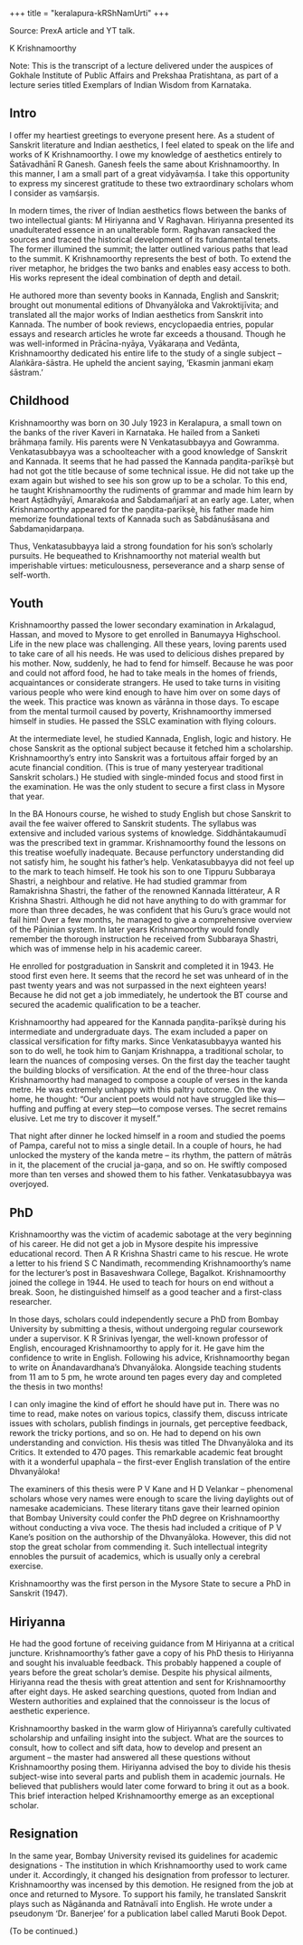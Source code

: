 +++
title = "keralapura-kRShNamUrti"
+++

Source: PrexA article and YT talk.

K Krishnamoorthy

Note: This is the transcript of a lecture delivered under the auspices of Gokhale Institute of Public Affairs and Prekshaa Pratishtana, as part of a lecture series titled Exemplars of Indian Wisdom from Karnataka.

## Intro
I offer my heartiest greetings to everyone present here. As a student of Sanskrit literature and Indian aesthetics, I feel elated to speak on the life and works of K Krishnamoorthy. I owe my knowledge of aesthetics entirely to Śatāvadhānī R Ganesh. Ganesh feels the same about Krishnamoorthy. In this manner, I am a small part of a great vidyāvaṃśa. I take this opportunity to express my sincerest gratitude to these two extraordinary scholars whom I consider as vaṃśarṣis.

In modern times, the river of Indian aesthetics flows between the banks of two intellectual giants: M Hiriyanna and V Raghavan. Hiriyanna presented its unadulterated essence in an unalterable form. Raghavan ransacked the sources and traced the historical development of its fundamental tenets. The former illumined the summit; the latter outlined various paths that lead to the summit. K Krishnamoorthy represents the best of both. To extend the river metaphor, he bridges the two banks and enables easy access to both. His works represent the ideal combination of depth and detail.

 He authored more than seventy books in Kannada, English and Sanskrit; brought out monumental editions of Dhvanyāloka and Vakroktijīvita; and translated all the major works of Indian aesthetics from Sanskrit into Kannada. The number of book reviews, encyclopaedia entries, popular essays and research articles he wrote far exceeds a thousand. Though he was well-informed in Prācīna-nyāya, Vyākaraṇa and Vedānta, Krishnamoorthy dedicated his entire life to the study of a single subject – Alaṅkāra-śāstra. He upheld the ancient saying, ‘Ekasmin janmani ekaṃ śāstram.’

## Childhood
Krishnamoorthy was born on 30 July 1923 in Keralapura, a small town on the banks of the river Kaveri in Karnataka. He hailed from a Sanketi brāhmaṇa family. His parents were N Venkatasubbayya and Gowramma. Venkatasubbayya was a schoolteacher with a good knowledge of Sanskrit and Kannada. It seems that he had passed the Kannada paṇḍita-parīkṣè but had not got the title because of some technical issue. He did not take up the exam again but wished to see his son grow up to be a scholar. To this end, he taught Krishnamoorthy the rudiments of grammar and made him learn by heart Aṣṭādhyāyī, Amarakośa and Śabdamañjarī at an early age. Later, when Krishnamoorthy appeared for the paṇḍita-parīkṣè, his father made him memorize foundational texts of Kannada such as Śabdānuśāsana and Śabdamaṇidarpaṇa.

Thus, Venkatasubbayya laid a strong foundation for his son’s scholarly pursuits. He bequeathed to Krishnamoorthy not material wealth but imperishable virtues: meticulousness, perseverance and a sharp sense of self-worth.

## Youth
 Krishnamoorthy passed the lower secondary examination in Arkalagud, Hassan, and moved to Mysore to get enrolled in Banumayya Highschool. Life in the new place was challenging. All these years, loving parents used to take care of all his needs. He was used to delicious dishes prepared by his mother. Now, suddenly, he had to fend for himself. Because he was poor and could not afford food, he had to take meals in the homes of friends, acquaintances or considerate strangers. He used to take turns in visiting various people who were kind enough to have him over on some days of the week. This practice was known as vārānna in those days. To escape from the mental turmoil caused by poverty, Krishnamoorthy immersed himself in studies. He passed the SSLC examination with flying colours.

 At the intermediate level, he studied Kannada, English, logic and history. He chose Sanskrit as the optional subject because it fetched him a scholarship. Krishnamoorthy’s entry into Sanskrit was a fortuitous affair forged by an acute financial condition. (This is true of many yesteryear traditional Sanskrit scholars.) He studied with single-minded focus and stood first in the examination. He was the only student to secure a first class in Mysore that year.

 In the BA Honours course, he wished to study English but chose Sanskrit to avail the fee waiver offered to Sanskrit students. The syllabus was extensive and included various systems of knowledge. Siddhāntakaumudī was the prescribed text in grammar. Krishnamoorthy found the lessons on this treatise woefully inadequate. Because perfunctory understanding did not satisfy him, he sought his father’s help. Venkatasubbayya did not feel up to the mark to teach himself. He took his son to one Tippuru Subbaraya Shastri, a neighbour and relative. He had studied grammar from Ramakrishna Shastri, the father of the renowned Kannada littérateur, A R Krishna Shastri. Although he did not have anything to do with grammar for more than three decades, he was confident that his Guru’s grace would not fail him! Over a few months, he managed to give a comprehensive overview of the Pāṇinian system. In later years Krishnamoorthy would fondly remember the thorough instruction he received from Subbaraya Shastri, which was of immense help in his academic career.

 He enrolled for postgraduation in Sanskrit and completed it in 1943. He stood first even here. It seems that the record he set was unheard of in the past twenty years and was not surpassed in the next eighteen years! Because he did not get a job immediately, he undertook the BT course and secured the academic qualification to be a teacher.

 Krishnamoorthy had appeared for the Kannada paṇḍita-parīkṣè during his intermediate and undergraduate days. The exam included a paper on classical versification for fifty marks. Since Venkatasubbayya wanted his son to do well, he took him to Ganjam Krishnappa, a traditional scholar, to learn the nuances of composing verses. On the first day the teacher taught the building blocks of versification. At the end of the three-hour class Krishnamoorthy had managed to compose a couple of verses in the kanda metre. He was extremely unhappy with this paltry outcome. On the way home, he thought: “Our ancient poets would not have struggled like this—huffing and puffing at every step—to compose verses. The secret remains elusive. Let me try to discover it myself.”

 That night after dinner he locked himself in a room and studied the poems of Pampa, careful not to miss a single detail. In a couple of hours, he had unlocked the mystery of the kanda metre – its rhythm, the pattern of mātrās in it, the placement of the crucial ja-gaṇa, and so on. He swiftly composed more than ten verses and showed them to his father. Venkatasubbayya was overjoyed.

## PhD
Krishnamoorthy was the victim of academic sabotage at the very beginning of his career. He did not get a job in Mysore despite his impressive educational record. Then A R Krishna Shastri came to his rescue. He wrote a letter to his friend S C Nandimath, recommending Krishnamoorthy’s name for the lecturer’s post in Basaveshwara College, Bagalkot. Krishnamoorthy joined the college in 1944. He used to teach for hours on end without a break. Soon, he distinguished himself as a good teacher and a first-class researcher.

In those days, scholars could independently secure a PhD from Bombay University by submitting a thesis, without undergoing regular coursework under a supervisor. K R Srinivas Iyengar, the well-known professor of English, encouraged Krishnamoorthy to apply for it. He gave him the confidence to write in English. Following his advice, Krishnamoorthy began to write on Ānandavardhana’s Dhvanyāloka. Alongside teaching students from 11 am to 5 pm, he wrote around ten pages every day and completed the thesis in two months!

I can only imagine the kind of effort he should have put in. There was no time to read, make notes on various topics, classify them, discuss intricate issues with scholars, publish findings in journals, get perceptive feedback, rework the tricky portions, and so on. He had to depend on his own understanding and conviction. His thesis was titled The Dhvanyāloka and its Critics. It extended to 470 pages. This remarkable academic feat brought with it a wonderful upaphala – the first-ever English translation of the entire Dhvanyāloka! 

The examiners of this thesis were P V Kane and H D Velankar – phenomenal scholars whose very names were enough to scare the living daylights out of namesake academicians. These literary titans gave their learned opinion that Bombay University could confer the PhD degree on Krishnamoorthy without conducting a viva voce. The thesis had included a critique of P V Kane’s position on the authorship of the Dhvanyāloka. However, this did not stop the great scholar from commending it. Such intellectual integrity ennobles the pursuit of academics, which is usually only a cerebral exercise.

Krishnamoorthy was the first person in the Mysore State to secure a PhD in Sanskrit (1947).

## Hiriyanna
He had the good fortune of receiving guidance from M Hiriyanna at a critical juncture. Krishnamoorthy’s father gave a copy of his PhD thesis to Hiriyanna and sought his invaluable feedback. This probably happened a couple of years before the great scholar’s demise. Despite his physical ailments, Hiriyanna read the thesis with great attention and sent for Krishnamoorthy after eight days. He asked searching questions, quoted from Indian and Western authorities and explained that the connoisseur is the locus of aesthetic experience.

Krishnamoorthy basked in the warm glow of Hiriyanna’s carefully cultivated scholarship and unfailing insight into the subject. What are the sources to consult, how to collect and sift data, how to develop and present an argument – the master had answered all these questions without Krishnamoorthy posing them. Hiriyanna advised the boy to divide his thesis subject-wise into several parts and publish them in academic journals. He believed that publishers would later come forward to bring it out as a book. This brief interaction helped Krishnamoorthy emerge as an exceptional scholar.       

## Resignation
In the same year, Bombay University revised its guidelines for academic designations - The institution in which Krishnamoorthy used to work came under it. Accordingly, it changed his designation from professor to lecturer. Krishnamoorthy was incensed by this demotion. He resigned from the job at once and returned to Mysore. To support his family, he translated Sanskrit plays such as Nāgānanda and Ratnāvalī into English. He wrote under a pseudonym ‘Dr. Banerjee’ for a publication label called Maruti Book Depot.

(To be continued.)
